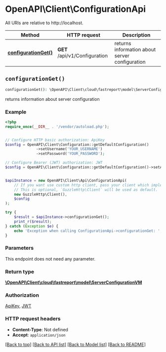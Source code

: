 # OpenAPI\Client\ConfigurationApi

All URIs are relative to http://localhost.

Method | HTTP request | Description
------------- | ------------- | -------------
[**configurationGet()**](ConfigurationApi.md#configurationGet) | **GET** /api/v1/Configuration | returns information about server configuration


## `configurationGet()`

```php
configurationGet(): \OpenAPI\Client\cloud\fastreport\model\ServerConfigurationVM
```

returns information about server configuration

### Example

```php
<?php
require_once(__DIR__ . '/vendor/autoload.php');


// Configure HTTP basic authorization: ApiKey
$config = OpenAPI\Client\Configuration::getDefaultConfiguration()
              ->setUsername('YOUR_USERNAME')
              ->setPassword('YOUR_PASSWORD');

// Configure Bearer (JWT) authorization: JWT
$config = OpenAPI\Client\Configuration::getDefaultConfiguration()->setAccessToken('YOUR_ACCESS_TOKEN');


$apiInstance = new OpenAPI\Client\Api\ConfigurationApi(
    // If you want use custom http client, pass your client which implements `GuzzleHttp\ClientInterface`.
    // This is optional, `GuzzleHttp\Client` will be used as default.
    new GuzzleHttp\Client(),
    $config
);

try {
    $result = $apiInstance->configurationGet();
    print_r($result);
} catch (Exception $e) {
    echo 'Exception when calling ConfigurationApi->configurationGet: ', $e->getMessage(), PHP_EOL;
}
```

### Parameters

This endpoint does not need any parameter.

### Return type

[**\OpenAPI\Client\cloud\fastreport\model\ServerConfigurationVM**](../Model/ServerConfigurationVM.md)

### Authorization

[ApiKey](../../README.md#ApiKey), [JWT](../../README.md#JWT)

### HTTP request headers

- **Content-Type**: Not defined
- **Accept**: `application/json`

[[Back to top]](#) [[Back to API list]](../../README.md#endpoints)
[[Back to Model list]](../../README.md#models)
[[Back to README]](../../README.md)
